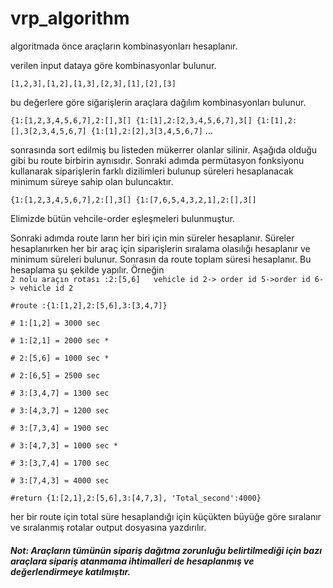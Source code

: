 # vrp_algorithm

algoritmada önce araçların kombinasyonları hesaplanır.

verilen input dataya göre kombinasyonlar bulunur.

`[1,2,3],[1,2],[1,3],[2,3],[1],[2],[3]`

bu değerlere göre siğarişlerin araçlara dağılım kombinasyonları bulunur.

`{1:[1,2,3,4,5,6,7],2:[],3[]
{1:[1],2:[2,3,4,5,6,7],3[]
{1:[1],2:[],3[2,3,4,5,6,7]
{1:[1],2:[2],3[3,4,5,6,7]` ...


sonrasında sort edilmiş bu listeden mükerrer olanlar silinir. Aşağıda olduğu gibi bu route birbirin aynısıdır. Sonraki adımda permütasyon fonksiyonu kullanarak siparişlerin farklı dizilimleri bulunup süreleri hesaplanacak minimum süreye sahip olan buluncaktır.

`{1:[1,2,3,4,5,6,7],2:[],3[]
{1:[7,6,5,4,3,2,1],2:[],3[]`

Elimizde bütün vehcile-order eşleşmeleri bulunmuştur.

Sonraki adımda route ların her biri için min süreler hesaplanır. Süreler hesaplanırken her bir araç için siparişlerin sıralama olasılığı hesaplanır ve minimum süreleri bulunur. Sonrasın da route toplam süresi hesaplanır. 
Bu hesaplama şu şekilde yapılır. Örneğin  
`2 nolu araçın rotası :2:[5,6]   vehicle id 2-> order id 5->order id 6-> vehicle id 2`

`#route :{1:[1,2],2:[5,6],3:[3,4,7]}`

`# 1:[1,2] = 3000 sec`

`# 1:[2,1] = 2000 sec *`

`# 2:[5,6] = 1000 sec *`

`# 2:[6,5] = 2500 sec`

`# 3:[3,4,7] = 1300 sec`

`# 3:[4,3,7] = 1200 sec`

`# 3:[7,3,4] = 1900 sec`

`# 3:[4,7,3] = 1000 sec *`

`# 3:[3,7,4] = 1700 sec`

`# 3:[7,4,3] = 4000 sec`

`#return {1:[2,1],2:[5,6],3:[4,7,3], 'Total_second':4000}`

her bir route için total süre hesaplandığı için küçükten büyüğe göre sıralanır ve sıralanmış rotalar output dosyasına yazdırılır.

##### **Not: Araçların tümünün sipariş dağıtma zorunluğu belirtilmediği için bazı araçlara sipariş atanmama ihtimalleri de hesaplanmış ve değerlendirmeye katılmıştır.**



